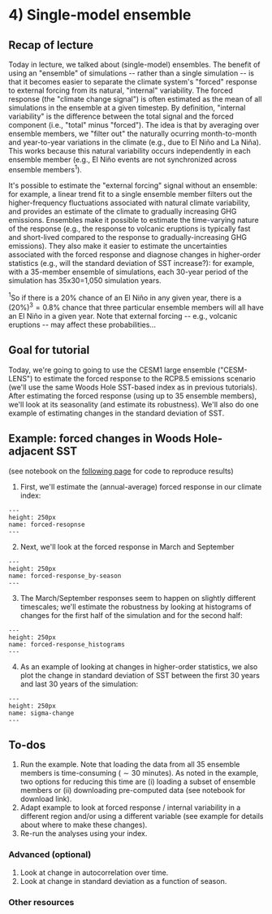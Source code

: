 # 4) Single-model ensemble 

## Recap of lecture
Today in lecture, we talked about (single-model) ensembles. The benefit of using an "ensemble" of simulations -- rather than a single simulation -- is that it becomes easier to separate the climate system's "forced" response to external forcing from its natural, "internal" variability. The forced response (the "climate change signal") is often estimated as the mean of all simulations in the ensemble at a given timestep. By definition, "internal variability" is the difference between the total signal and the forced component (i.e., "total" minus "forced"). The idea is that by averaging over ensemble members, we "filter out" the naturally ocurring month-to-month and year-to-year variations in the climate (e.g., due to El Niño and La Niña). This works because this natural variability occurs independently in each ensemble member (e.g., El Niño events are not synchronized across ensemble members$^{1}$). 

It's possible to estimate the "external forcing" signal without an ensemble: for example, a linear trend fit to a single ensemble member filters out the higher-frequency fluctuations associated with natural climate variability, and provides an estimate of the climate to gradually increasing GHG emissions. Ensembles make it possible to estimate the time-varying nature of the response (e.g., the response to volcanic eruptions is typically fast and short-lived compared to the response to gradually-increasing GHG emissions). They also make it easier to estimate the uncertainties associated with the forced response and diagnose changes in higher-order statistics (e.g., will the standard deviation of SST increase?): for example, with a 35-member ensemble of simulations, each 30-year period of the simulation has 35x30=1,050 simulation years. 

$^{1}$So if there is a 20\% chance of an El Niño in any given year, there is a $\left(20\%\right)^3=0.8\%$ chance that three particular ensemble members will all have an El Niño in a given year. Note that external forcing -- e.g., volcanic eruptions -- may affect these probabilities...


## Goal for tutorial 
Today, we're going to going to use the CESM1 large ensemble ("CESM-LENS") to estimate the forced response to the RCP8.5 emissions scenario (we'll use the same Woods Hole SST-based index as in previous tutorials). After estimating the forced response (using up to 35 ensemble members), we'll look at its seasonality (and estimate its robustness). We'll also do one example of estimating changes in the standard deviation of SST.

## Example: forced changes in Woods Hole-adjacent SST
(see notebook on the [following page](woods-hole_example.ipynb) for code to reproduce results)  

1. First, we'll estimate the (annual-average) forced response in our climate index: 
```{figure} figs/forced-response.svg
---
height: 250px
name: forced-resopnse 
---
```

2. Next, we'll look at the forced response in March and September
```{figure} figs/forced-response_by-seasonal.svg
---
height: 250px
name: forced-response_by-season 
---
```


3. The March/September responses seem to happen on slightly different timescales; we'll estimate the robustness by looking at histograms of changes for the first half of the simulation and for the second half:
```{figure} figs/histograms.svg
---
height: 250px
name: forced-response_histograms 
---
```

4. As an example of looking at changes in higher-order statistics, we also plot the change in standard deviation of SST between the first 30 years and last 30 years of the simulation:
```{figure} figs/sigma-change.svg
---
height: 250px
name: sigma-change 
---
```


## To-dos
1. Run the example. Note that loading the data from all 35 ensemble members is time-consuming ($\sim 30$ minutes). As noted in the example, two options for reducing this time are (i) loading a subset of ensemble members or (ii) downloading pre-computed data (see notebook for download link).
2. Adapt example to look at forced response / internal variability in a different region and/or using a different variable (see example for details about where to make these changes).
3. Re-run the analyses using your index.

### Advanced (optional)
1. Look at change in autocorrelation over time.
2. Look at change in standard deviation as a function of season.


### Other resources


```{tableofcontents}
```


